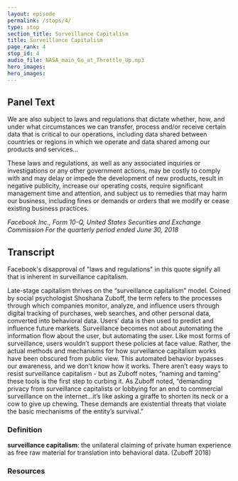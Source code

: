 ```yaml
---
layout: episode
permalink: /stops/4/
type: stop
section_title: Surveillance Capitalism
title: Surveillance Capitalism
page_rank: 4
stop_id: 4
audio_file: NASA_main_Go_at_Throttle_Up.mp3
hero_images:
hero_images:
---
```


## Panel Text
We are also subject to laws and regulations that dictate whether, how, and under what circumstances we can transfer, process and/or receive certain data that is critical to our operations, including data shared between countries or regions in which we operate and data shared among our products and services...

These laws and regulations, as well as any associated inquiries or investigations or any other government actions, may be costly to comply with and may delay or impede the development of new products, result in negative publicity, increase our operating costs, require significant management time and attention, and subject us to remedies that may harm our business, including fines or demands or orders that we modify or cease existing business practices.

*Facebook Inc., Form 10-Q, United States Securities and Exchange Commission For the quarterly period ended June 30, 2018*


## Transcript

Facebook's disapproval of "laws and regulations" in this quote signify all that is inherent in surveillance capitalism. 

Late-stage capitalism thrives on the “surveillance capitalism” model. Coined by social psychologist Shoshana Zuboff, the term refers to the processes through which companies monitor, analyze, and influence users through digital tracking of purchases, web searches, and other personal data, converted into behavioral data. Users’ data is then used to predict and influence future markets. Surveillance becomes not about automating the information flow about the user, but automating the user. Like most forms of surveillance, users wouldn’t support these policies at face value. Rather, the actual methods and mechanisms for how surveillance capitalism works have been obscured from public view. This automated behavior bypasses our awareness, and we don’t know how it works. There aren’t easy ways to resist surveillance capitalism - but as Zuboff notes, “naming and taming” these tools is the first step to curbing it. As Zuboff noted, “demanding privacy from surveillance capitalists or lobbying for an end to commercial surveillance on the internet...it’s like asking a giraffe to shorten its neck or a cow to give up chewing. These demands are existential threats that violate the basic mechanisms of the entity’s survival.”

### Definition
**surveillance capitalism**: the unilateral claiming of private human experience as free raw material for translation into behavioral data. (Zuboff 2018)

### Resources

